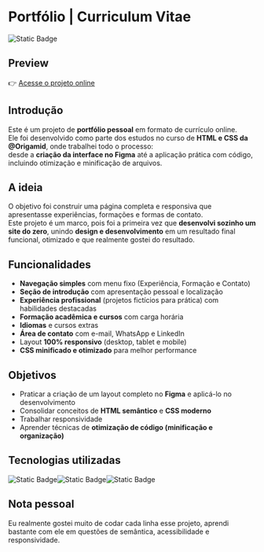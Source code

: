 # Portfólio | Curriculum Vitae

![Static Badge](https://img.shields.io/badge/STATUS-FINALIZADO-blue)

## Preview
👉 [Acesse o projeto online](https://th3odev.github.io/projeto-portfolio-cv/)

## Introdução
Este é um projeto de **portfólio pessoal** em formato de currículo online.  
Ele foi desenvolvido como parte dos estudos no curso de **HTML e CSS da @Origamid**, onde trabalhei todo o processo:  
desde a **criação da interface no Figma** até a aplicação prática com código, incluindo otimização e minificação de arquivos.

## A ideia
O objetivo foi construir uma página completa e responsiva que apresentasse experiências, formações e formas de contato.  
Este projeto é um marco, pois foi a primeira vez que **desenvolvi sozinho um site do zero**, unindo **design e desenvolvimento** em um resultado final funcional, otimizado e que realmente gostei do resultado.

## Funcionalidades
- **Navegação simples** com menu fixo (Experiência, Formação e Contato)  
- **Seção de introdução** com apresentação pessoal e localização  
- **Experiência profissional** (projetos fictícios para prática) com habilidades destacadas  
- **Formação acadêmica e cursos** com carga horária  
- **Idiomas** e cursos extras  
- **Área de contato** com e-mail, WhatsApp e LinkedIn  
- Layout **100% responsivo** (desktop, tablet e mobile)  
- **CSS minificado e otimizado** para melhor performance  

## Objetivos
- Praticar a criação de um layout completo no **Figma** e aplicá-lo no desenvolvimento  
- Consolidar conceitos de **HTML semântico** e **CSS moderno**  
- Trabalhar responsividade
- Aprender técnicas de **otimização de código (minificação e organização)**  


## Tecnologias utilizadas
![Static Badge](https://img.shields.io/badge/HTML5-orange)![Static Badge](https://img.shields.io/badge/CSS3-blue)![Static Badge](https://img.shields.io/badge/Figma-purple)  

## Nota pessoal
Eu realmente gostei muito de codar cada linha esse projeto, aprendi bastante com ele em questões de semântica, acessibilidade e responsividade. 
